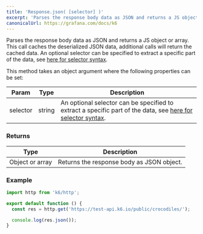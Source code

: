 ```yaml
---
title: 'Response.json( [selector] )'
excerpt: 'Parses the response body data as JSON and returns a JS object or array.'
canonicalUrl: https://grafana.com/docs/k6
---
```


Parses the response body data as JSON and returns a JS object or array. This call caches the deserialized JSON data, additional calls will return the cached data. An optional selector can be specified to extract a specific part of the data, see [here for selector syntax](https://github.com/tidwall/gjson#path-syntax).

This method takes an object argument where the following properties can be set:

| Param    | Type   | Description                                                                                                                                                 |
| -------- | ------ | ----------------------------------------------------------------------------------------------------------------------------------------------------------- |
| selector | string | An optional selector can be specified to extract a specific part of the data, see [here for selector syntax](https://github.com/tidwall/gjson#path-syntax). |

### Returns

| Type            | Description                               |
| --------------- | ----------------------------------------- |
| Object or array | Returns the response body as JSON object. |

### Example

<CodeGroup labels={[]}>

```javascript
import http from 'k6/http';

export default function () {
  const res = http.get('https://test-api.k6.io/public/crocodiles/');

  console.log(res.json());
}
```

</CodeGroup>
